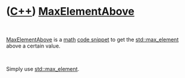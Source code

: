 
 

 

 

 

 

([C++](Cpp.md)) [MaxElementAbove](CppMaxElementAbove.md)
==========================================================

 

[MaxElementAbove](CppMaxElementAbove.md) is a [math](CppMath.md) [code
snippet](CppCodeSnippets.md) to get the
[std::max\_element](CppStdMax_element.md) above a certain value.

 

Simply use [std::max\_element](CppStdMax_element.md).

 

 

 

 

 

 

